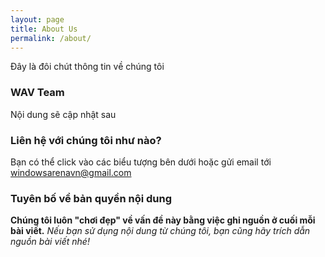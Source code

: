 ```yaml
---
layout: page
title: About Us
permalink: /about/
---
```


Đây là đôi chút thông tin về chúng tôi

### WAV Team

Nội dung sẽ cập nhật sau

### Liên hệ với chúng tôi như nào?

Bạn có thể click vào các biểu tượng bên dưới hoặc gửi email tới [windowsarenavn@gmail.com](mailto:windowsarenavn@gmail.com)

### Tuyên bố về bản quyền nội dung

**Chúng tôi luôn "chơi đẹp" về vấn đề này bằng việc ghi nguồn ở cuối mỗi bài viết.**
*Nếu bạn sử dụng nội dung từ chúng tôi, bạn cũng hãy trích dẫn nguồn bài viết nhé!*